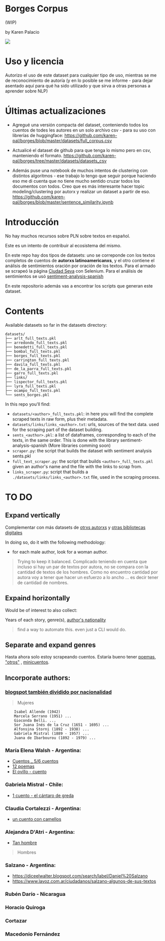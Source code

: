 # Borges Corpus
(WIP)

by Karen Palacio

<img src="https://i.imgur.com/iDJpsjf.png"/>

# Uso y licencia
Autorizo el uso de este dataset para cualquier tipo de uso, mientras se me de reconocimiento de autoría (y en lo posible se me informe - para dejar asentado aquí para qué ha sido utilizado y que sirva a otras personas a aprender sobre NLP)


# Últimas actualizaciones
- Agregué una versión compacta del dataset, conteniendo todos los cuentos de todes les autores en un solo archivo csv - para su uso con librerías de huggingface: https://github.com/karen-pal/borges/blob/master/datasets/full_corpus.csv

- Actualicé el dataset de github para que tenga lo mismo pero en csv, manteniendo el formato. https://github.com/karen-pal/borges/tree/master/datasets/datasets_csv

- Además puse una notebook de muchos intentos de clustering con distintos algoritmos - ese trabajo lo tengo que seguir porque haciendo eso me di cuenta que no tiene mucho sentido cruzar todos los documentos con todos. Creo que es más interesante hacer topic modeling/clustering por autorx y realizar un dataset a partir de eso.
https://github.com/karen-pal/borges/blob/master/sentence_similarity.ipynb

# Introducción
No hay muchos recursos sobre PLN sobre textos en español.

Este es un intento de contribuir al ecosistema del mismo.

En este repo hay dos tipos de datasets: uno se correponde con los textos completos de cuentos de **autorxs latinoamericanxs**, y el otro contiene el análisis de sentimientos oración por oración de los textos. Para el armado se scrapeó la página [Ciudad Seva](https://ciudadseva.com/autor/jorge-luis-borges/cuentos/) con Selenium. Para el análisis de sentimientos se usó [sentiment-analysis-spanish](https://pypi.org/project/sentiment-analysis-spanish/)

En este repositorio además vas a encontrar los scripts que generan este dataset.

# Contents

Available datasets so far in the datasets directory:

```
datasets/
├── arlt_full_texts.pkl
├── arredondo_full_texts.pkl
├── benedetti_full_texts.pkl
├── bombal_full_texts.pkl
├── borges_full_texts.pkl
├── carrington_full_texts.pkl
├── davila_full_texts.pkl
├── de_la_parra_full_texts.pkl
├── garro_full_texts.pkl
├── links/
├── lispector_full_texts.pkl
├── lyra_full_texts.pkl
├── ocampo_full_texts.pkl
└── sents_borges.pkl
```

In this repo you'll find:

* `datasets/<author>_full_texts.pkl`: in here you will find the complete scraped texts in raw form, plus their metadata.
* `datasets/links/links_<author>.txt`: urls, sources of the text data. used for the scraping part of the dataset building.
* `sents_<author>.pkl`: a list of dataframes, corresponding to each of the texts, in the same order. This is done with the library sentiment-analysis-spanish (More libraries comming soon)
* `scraper.py`: the script that builds the dataset with sentiment analysis sents.pkl
* `full_text_scraper.py`: the script that builds `<author>_full_texts.pkl` given an author's name and the file with the links to scrap from.
* `links_scraper.py`: script that builds a `./datasets/links/links_<author>.txt` file, used in the scraping process.

# TO DO

## Expand vertically
Complementar con más datasets de [otrxs autorxs](https://ciudadseva.com/biblioteca/indice-autor-cuentos/) y [otras bibliotecas digitales](https://ciudadseva.com/secciones/bibliotecas-digitales-publicas/)

In doing so, do it with the following methodology:

* for each male author, look for a woman author.

> Trying to keep it balanced. Complicado teniendo en cuenta que incluso si hay un par de textos por autora, no se compara con la cantidad de textos de los hombres. Como no encuentro cantidad por autora voy a tener que hacer un esfuerzo a lo ancho ... es decir tener de cantidad de nombres.

## Expaind horizontally

Would be of interest to also collect:

Years of each story, genre(s), [author's nationality](https://ciudadseva.com/biblioteca/indice-paises-cuentos/)

> find a way to automate this. even just a CLI would do.


## Separate and expand genres

Hasta ahora solo estoy scrapeando cuentos. Estaría bueno tener [poemas](https://ciudadseva.com/biblioteca/indice-autor-poemas/), ["otros"](http://ciudadseva.com/biblioteca/indice-autor-otrostextos/) , [minicuentos](https://ciudadseva.com/biblioteca/indice-autor-minicuentos/).

## Incorporate authors:

### [blogspot también dividido por nacionalidad](http://cuentosdelatinoamerica.blogspot.com/search/label/Cuentistas%20de%20latinoam%C3%A9rica)

> Mujeres
```
    Isabel Allende (1942)
    Marcela Serrano (1951) ...
    Gioconda Belli. ...
    Sor Juana Inés de la Cruz (1651 - 1695) ...
    Alfonsina Storni (1892 - 1938) ...
    Gabriela Mistral (1889 - 1957) ...
    Juana de Ibarbourou (1892 - 1979) ...
```

### María Elena Walsh - Argentina:
* [Cuentos _ 5/6 cuentos](http://lasalademerlin.blogspot.com/2016/11/cinco-cuentos-cortos-de-maria-elena.html)
* [12 poemas](https://www.conmishijos.com/actividades-para-ninos/cuentos/12-bellos-y-divertidos-poemas-de-maria-elena-walsh-para-ninos/)
* [El ovillo - cuento](http://bpcd-mariaelenawalsh.blogspot.com/2013/06/cuento-el-ovillo-de-maria-elena-walsh.html)

### Gabriela Mistral - Chile:
* [1 cuento - el cántaro de greda](http://cuentosdelatinoamerica.blogspot.com/2011/06/el-cantaro-de-greda-gabriela-mistral.html)

### Claudia Cortalezzi - Argentina:
* [un cuento con camellos](http://cuentosdelatinoamerica.blogspot.com/2017/01/un-cuento-con-camellos-claudia.html)


### Alejandra D'Atri - Argentina:
* [Tan hombre](http://cuentosdelatinoamerica.blogspot.com/2015/11/tan-hombre-alejandra-datri.html)


> Hombres
### Salzano - Argentina:
* https://diceelwalter.blogspot.com/search/label/Daniel%20Salzano
* https://www.lavoz.com.ar/ciudadanos/salzano-algunos-de-sus-textos
### Rubén Darío - Nicaragua
### Horacio Quiroga
### Cortazar
### Macedonio Fernández
